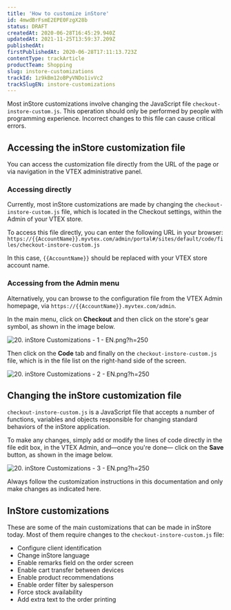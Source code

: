 ```yaml
---
title: 'How to customize inStore'
id: 4mwdBrFsmE2EPE0FzgX28b
status: DRAFT
createdAt: 2020-06-28T16:45:29.940Z
updatedAt: 2021-11-25T13:59:37.209Z
publishedAt: 
firstPublishedAt: 2020-06-28T17:11:13.723Z
contentType: trackArticle
productTeam: Shopping
slug: instore-customizations
trackId: 1z9kBm12oBPyVNDo1ivVc2
trackSlugEN: instore-customizations
---
```


<div class="alert alert-danger">
Most inStore customizations involve changing the JavaScript file <code>checkout-instore-custom.js</code>. This operation should only be performed by people with programming experience. Incorrect changes to this file can cause critical errors.
</div>

## Accessing the inStore customization file

You can access the customization file directly from the URL of the page or via navigation in the VTEX administrative panel.

### Accessing directly

Currently, most inStore customizations are made by changing the `checkout-instore-custom.js` file, which is located in the Checkout settings, within the Admin of your VTEX store.

To access this file directly, you can enter the following URL in your browser: `https://{{AccountName}}.myvtex.com/admin/portal#/sites/default/code/files/checkout-instore-custom.js`

In this case, `{{AccountName}}` should be replaced with your VTEX store account name.

### Accessing from the Admin menu

Alternatively, you can browse to the configuration file from the VTEX Admin homepage, via `https://{{AccountName}}.myvtex.com/admin`.

In the main menu, click on __Checkout__ and then click on the store's gear symbol, as shown in the image below.

![20. inStore Customizations - 1 - EN.png?h=250](//images.ctfassets.net/alneenqid6w5/6AXuX4eeuPus1uiuyFcXkp/ce21c3df39b94600d4165f0b357321c0/20._inStore_Customizations_-_1_-_EN.png_h_250)

Then click on the __Code__ tab and finally on the `checkout-instore-custom.js` file, which is in the file list on the right-hand side of the screen.

![20. inStore Customizations - 2 - EN.png?h=250](//images.ctfassets.net/alneenqid6w5/3TCYyx8ZthAnzwDPOQYdNZ/7a31e38624df1ffa2d0f649f2d9328d2/20._inStore_Customizations_-_2_-_EN.png_h_250)

## Changing the inStore customization file

`checkout-instore-custom.js` is a JavaScript file that accepts a number of functions, variables and objects responsible for changing standard behaviors of the inStore application.

To make any changes, simply add or modify the lines of code directly in the file edit box, in the VTEX Admin, and—once you're done— click on the __Save__ button, as shown in the image below.

![20. inStore Customizations - 3 - EN.png?h=250](//images.ctfassets.net/alneenqid6w5/6gxUvg8FcYg2b7zhNpoTj8/0137d152efa66e076f438e849a5bde87/20._inStore_Customizations_-_3_-_EN.png_h_250)

<div class="alert alert-warning">
Always follow the customization instructions in this documentation and only make changes as indicated here.
</div>

## InStore customizations

These are some of the main customizations that can be made in inStore today. Most of them require changes to the `checkout-instore-custom.js` file:

- Configure client identification
- Change inStore language
- Enable remarks field on the order screen
- Enable cart transfer between devices
- Enable product recommendations
- Enable order filter by salesperson
- Force stock availability
- Add extra text to the order printing
